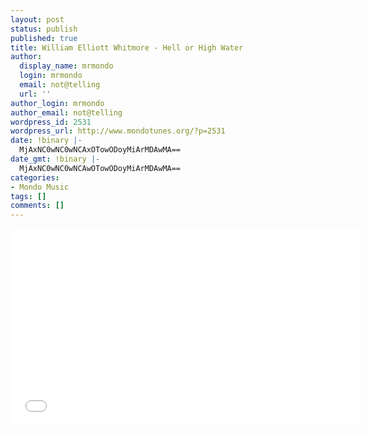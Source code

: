 ```yaml
---
layout: post
status: publish
published: true
title: William Elliott Whitmore - Hell or High Water
author:
  display_name: mrmondo
  login: mrmondo
  email: not@telling
  url: ''
author_login: mrmondo
author_email: not@telling
wordpress_id: 2531
wordpress_url: http://www.mondotunes.org/?p=2531
date: !binary |-
  MjAxNC0wNC0wNCAxOTowODoyMiArMDAwMA==
date_gmt: !binary |-
  MjAxNC0wNC0wNCAwOTowODoyMiArMDAwMA==
categories:
- Mondo Music
tags: []
comments: []
---
```

<iframe width="560" height="315" src="//www.youtube.com/embed/2rU8tq94bvI" frameborder="0"> </iframe>
